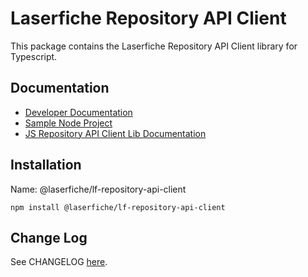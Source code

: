 # Laserfiche Repository API Client

This package contains the Laserfiche Repository API Client library for Typescript.

## Documentation

- [Developer Documentation](https://developer.laserfiche.com/)
- [Sample Node Project](https://github.com/Laserfiche/lf-sample-repository-api-nodejs)
- [JS Repository API Client Lib Documentation](https://developer.laserfiche.com/client_reference/lf-repository-api-client-js/docs/1.x/index.html)

## Installation

Name: @laserfiche/lf-repository-api-client

```node
npm install @laserfiche/lf-repository-api-client
```

## Change Log

See CHANGELOG [here](https://github.com/Laserfiche/lf-repository-api-client-js/blob/HEAD/CHANGELOG.md).

